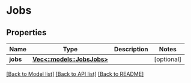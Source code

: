 # Jobs

## Properties

Name | Type | Description | Notes
------------ | ------------- | ------------- | -------------
**jobs** | [**Vec<::models::JobsJobs>**](JobsJobs.md) |  | [optional]

[[Back to Model list]](../README.md#documentation-for-models) [[Back to API list]](../README.md#documentation-for-api-endpoints) [[Back to README]](../README.md)



